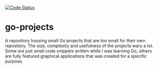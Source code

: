 <a href="https://goreportcard.com/report/github.com/jacalz/go-projects"><img src="https://goreportcard.com/badge/github.com/jacalz/go-projects" alt="Code Status" /></a>

# go-projects
A repository housing small Go projects that are too small for their own repository. The size, complexity and usefulness of the projects wary a lot. Some are just small code snippets written while I was learning Go, others are fully featured graphical applications that was created for a specific purpose.
